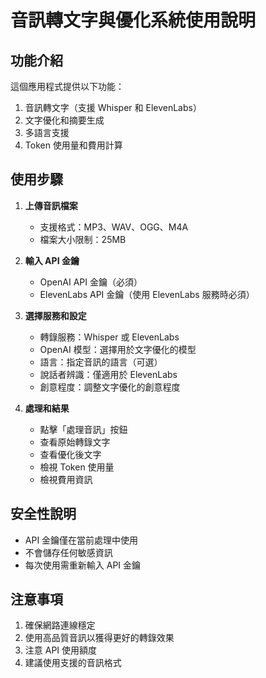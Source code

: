 # 音訊轉文字與優化系統使用說明

## 功能介紹

這個應用程式提供以下功能：

1. 音訊轉文字（支援 Whisper 和 ElevenLabs）
2. 文字優化和摘要生成
3. 多語言支援
4. Token 使用量和費用計算

## 使用步驟

1. **上傳音訊檔案**
   - 支援格式：MP3、WAV、OGG、M4A
   - 檔案大小限制：25MB

2. **輸入 API 金鑰**
   - OpenAI API 金鑰（必須）
   - ElevenLabs API 金鑰（使用 ElevenLabs 服務時必須）

3. **選擇服務和設定**
   - 轉錄服務：Whisper 或 ElevenLabs
   - OpenAI 模型：選擇用於文字優化的模型
   - 語言：指定音訊的語言（可選）
   - 說話者辨識：僅適用於 ElevenLabs
   - 創意程度：調整文字優化的創意程度

4. **處理和結果**
   - 點擊「處理音訊」按鈕
   - 查看原始轉錄文字
   - 查看優化後文字
   - 檢視 Token 使用量
   - 檢視費用資訊

## 安全性說明

- API 金鑰僅在當前處理中使用
- 不會儲存任何敏感資訊
- 每次使用需重新輸入 API 金鑰

## 注意事項

1. 確保網路連線穩定
2. 使用高品質音訊以獲得更好的轉錄效果
3. 注意 API 使用額度
4. 建議使用支援的音訊格式 